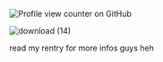 ![Profile view counter on GitHub](https://komarev.com/ghpvc/?username=yaoicannibal&label=cool+ppl&base=25100&abbreviated=true)

![download (14)](https://github.com/user-attachments/assets/be687001-60ba-457a-ba3e-168d3aed7b26)

read my rentry for more infos guys heh

